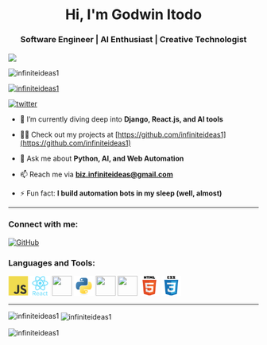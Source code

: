 <h1 align="center">Hi, I'm Godwin Itodo</h1>
<h3 align="center">Software Engineer | AI Enthusiast | Creative Technologist</h3>

<img align="center" width="400" src="https://images.unsplash.com/photo-1607706189992-eae578626c86?ixlib=rb-1.2.1&auto=format&fit=crop&w=870&q=80">

<p align="left"> <img src="https://komarev.com/ghpvc/?username=infiniteideas1&label=Profile%20views&color=0e75b6&style=flat" alt="infiniteideas1" /> </p>

<p align="left"> <a href="https://github.com/ryo-ma/github-profile-trophy"><img src="https://github-profile-trophy.vercel.app/?username=infiniteideas1" alt="infiniteideas1" /></a> </p>

<!-- Replace with your actual Twitter if you want -->
<p align="left"> <a href="https://twitter.com/" target="blank"><img src="https://img.shields.io/twitter/follow/?logo=twitter&style=for-the-badge" alt="twitter" /></a> </p>

- 🌱 I’m currently diving deep into **Django, React.js, and AI tools**

- 👨‍💻 Check out my projects at [https://github.com/infiniteideas1](https://github.com/infiniteideas1)

- 💬 Ask me about **Python, AI, and Web Automation**

- 📫 Reach me via **biz.infiniteideas@gmail.com**

- ⚡ Fun fact: **I build automation bots in my sleep (well, almost)**

---

<h3 align="left">Connect with me:</h3>
<p align="left">
<!-- Add your Twitter if you want -->
<a href="https://github.com/infiniteideas1" target="blank"><img align="center" src="https://raw.githubusercontent.com/rahuldkjain/github-profile-readme-generator/master/src/images/icons/Social/github.svg" alt="GitHub" height="30" width="40" /></a>
</p>

<h3 align="left">Languages and Tools:</h3>
<p align="left">
  <a href="https://developer.mozilla.org/en-US/docs/Web/JavaScript" target="_blank"><img src="https://raw.githubusercontent.com/devicons/devicon/master/icons/javascript/javascript-original.svg" width="40" height="40"/></a>
  <a href="https://reactjs.org/" target="_blank"><img src="https://raw.githubusercontent.com/devicons/devicon/master/icons/react/react-original-wordmark.svg" width="40" height="40"/></a>
  <a href="https://tailwindcss.com/" target="_blank"><img src="https://www.vectorlogo.zone/logos/tailwindcss/tailwindcss-icon.svg" width="40" height="40"/></a>
  <a href="https://www.python.org" target="_blank"><img src="https://raw.githubusercontent.com/devicons/devicon/master/icons/python/python-original.svg" width="40" height="40"/></a>
  <a href="https://git-scm.com/" target="_blank"><img src="https://www.vectorlogo.zone/logos/git-scm/git-scm-icon.svg" width="40" height="40"/></a>
  <a href="https://figma.com/" target="_blank"><img src="https://www.vectorlogo.zone/logos/figma/figma-icon.svg" width="40" height="40"/></a>
  <a href="https://www.w3.org/html/" target="_blank"><img src="https://raw.githubusercontent.com/devicons/devicon/master/icons/html5/html5-original-wordmark.svg" width="40" height="40"/></a>
  <a href="https://www.w3schools.com/css/" target="_blank"><img src="https://raw.githubusercontent.com/devicons/devicon/master/icons/css3/css3-original-wordmark.svg" width="40" height="40"/></a>
</p>

---

<p><img align="left" src="https://github-readme-stats.vercel.app/api/top-langs?username=infiniteideas1&show_icons=true&locale=en&layout=compact" alt="infiniteideas1" /></p>

<p>&nbsp;<img align="center" src="https://github-readme-stats.vercel.app/api?username=infiniteideas1&show_icons=true&locale=en" alt="infiniteideas1" /></p>

<p><img align="center" src="https://github-readme-streak-stats.herokuapp.com/?user=infiniteideas1" alt="infiniteideas1" /></p>
